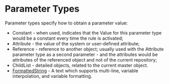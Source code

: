 # Parameter Types

Parameter types specify how to obtain a parameter value:

- Constant - when used, indicates that the Value for this parameter type would be a constant every time the rule is activated;
- Attribute -  the value of the system or user-defined attribute;
- Reference -  reference to another object; usually used with the Attribute parameter type as a second parameter - and the attributes would be attributes of the referenced object and not of the current repository;
- ChildList - detailed objects, related to the current master object.
- [FormattedString](https://github.com/ErpNetDocs/tech/blob/master/advanced/user-business-rules/parameter-types/formattedstring.md) - A text which supports multi-line, variable interpolation, and variable formatting.

